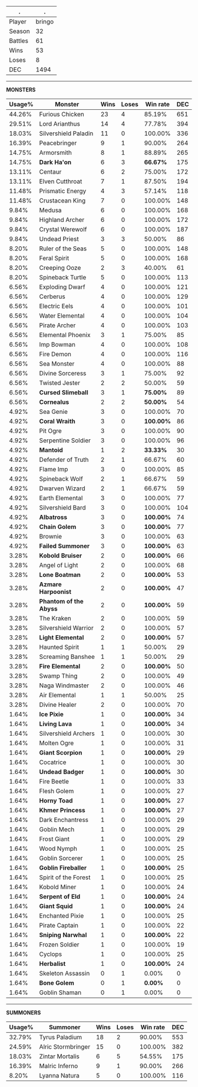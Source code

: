 .|.
|-|-
Player|bringo
Season|32
Battles|61
Wins|53
Loses|8
DEC|1494

---
**MONSTERS**

Usage%|Monster|Wins|Loses|Win rate|DEC|
-|-|-|-|-|-|
44.26%|Furious Chicken|23|4|85.19%|651|
29.51%|Lord Arianthus|14|4|77.78%|394|
18.03%|Silvershield Paladin|11|0|100.00%|336|
16.39%|Peacebringer|9|1|90.00%|264|
14.75%|Armorsmith|8|1|88.89%|265|
14.75%|**Dark Ha'on**|6|3|**66.67%**|175|
13.11%|Centaur|6|2|75.00%|172|
13.11%|Elven Cutthroat|7|1|87.50%|194|
11.48%|Prismatic Energy|4|3|57.14%|118|
11.48%|Crustacean King|7|0|100.00%|148|
9.84%|Medusa|6|0|100.00%|168|
9.84%|Highland Archer|6|0|100.00%|172|
9.84%|Crystal Werewolf|6|0|100.00%|187|
9.84%|Undead Priest|3|3|50.00%|86|
8.20%|Ruler of the Seas|5|0|100.00%|148|
8.20%|Feral Spirit|5|0|100.00%|168|
8.20%|Creeping Ooze|2|3|40.00%|61|
8.20%|Spineback Turtle|5|0|100.00%|113|
6.56%|Exploding Dwarf|4|0|100.00%|121|
6.56%|Cerberus|4|0|100.00%|129|
6.56%|Electric Eels|4|0|100.00%|101|
6.56%|Water Elemental|4|0|100.00%|104|
6.56%|Pirate Archer|4|0|100.00%|103|
6.56%|Elemental Phoenix|3|1|75.00%|85|
6.56%|Imp Bowman|4|0|100.00%|108|
6.56%|Fire Demon|4|0|100.00%|116|
6.56%|Sea Monster|4|0|100.00%|88|
6.56%|Divine Sorceress|3|1|75.00%|92|
6.56%|Twisted Jester|2|2|50.00%|59|
6.56%|**Cursed Slimeball**|3|1|**75.00%**|89|
6.56%|**Cornealus**|2|2|**50.00%**|54|
4.92%|Sea Genie|3|0|100.00%|70|
4.92%|**Coral Wraith**|3|0|**100.00%**|86|
4.92%|Pit Ogre|3|0|100.00%|90|
4.92%|Serpentine Soldier|3|0|100.00%|96|
4.92%|**Mantoid**|1|2|**33.33%**|30|
4.92%|Defender of Truth|2|1|66.67%|60|
4.92%|Flame Imp|3|0|100.00%|85|
4.92%|Spineback Wolf|2|1|66.67%|59|
4.92%|Dwarven Wizard|2|1|66.67%|59|
4.92%|Earth Elemental|3|0|100.00%|77|
4.92%|Silvershield Bard|3|0|100.00%|104|
4.92%|**Albatross**|3|0|**100.00%**|74|
4.92%|**Chain Golem**|3|0|**100.00%**|77|
4.92%|Brownie|3|0|100.00%|63|
4.92%|**Failed Summoner**|3|0|**100.00%**|63|
3.28%|**Kobold Bruiser**|2|0|**100.00%**|66|
3.28%|Angel of Light|2|0|100.00%|68|
3.28%|**Lone Boatman**|2|0|**100.00%**|53|
3.28%|**Azmare Harpoonist**|2|0|**100.00%**|47|
3.28%|**Phantom of the Abyss**|2|0|**100.00%**|59|
3.28%|The Kraken|2|0|100.00%|59|
3.28%|Silvershield Warrior|2|0|100.00%|57|
3.28%|**Light Elemental**|2|0|**100.00%**|57|
3.28%|Haunted Spirit|1|1|50.00%|29|
3.28%|Screaming Banshee|1|1|50.00%|29|
3.28%|**Fire Elemental**|2|0|**100.00%**|50|
3.28%|Swamp Thing|2|0|100.00%|49|
3.28%|Naga Windmaster|2|0|100.00%|46|
3.28%|Air Elemental|1|1|50.00%|25|
3.28%|Divine Healer|2|0|100.00%|70|
1.64%|**Ice Pixie**|1|0|**100.00%**|34|
1.64%|**Living Lava**|1|0|**100.00%**|34|
1.64%|Silvershield Archers|1|0|100.00%|30|
1.64%|Molten Ogre|1|0|100.00%|31|
1.64%|**Giant Scorpion**|1|0|**100.00%**|29|
1.64%|Cocatrice|1|0|100.00%|30|
1.64%|**Undead Badger**|1|0|**100.00%**|30|
1.64%|Fire Beetle|1|0|100.00%|33|
1.64%|Flesh Golem|1|0|100.00%|27|
1.64%|**Horny Toad**|1|0|**100.00%**|27|
1.64%|**Khmer Princess**|1|0|**100.00%**|27|
1.64%|Dark Enchantress|1|0|100.00%|29|
1.64%|Goblin Mech|1|0|100.00%|29|
1.64%|Frost Giant|1|0|100.00%|29|
1.64%|Wood Nymph|1|0|100.00%|25|
1.64%|Goblin Sorcerer|1|0|100.00%|25|
1.64%|**Goblin Fireballer**|1|0|**100.00%**|25|
1.64%|Spirit of the Forest|1|0|100.00%|25|
1.64%|Kobold Miner|1|0|100.00%|24|
1.64%|**Serpent of Eld**|1|0|**100.00%**|24|
1.64%|**Giant Squid**|1|0|**100.00%**|24|
1.64%|Enchanted Pixie|1|0|100.00%|25|
1.64%|Pirate Captain|1|0|100.00%|22|
1.64%|**Sniping Narwhal**|1|0|**100.00%**|22|
1.64%|Frozen Soldier|1|0|100.00%|19|
1.64%|Cyclops|1|0|100.00%|25|
1.64%|**Herbalist**|1|0|**100.00%**|24|
1.64%|Skeleton Assassin|0|1|0.00%|0|
1.64%|**Bone Golem**|0|1|**0.00%**|0|
1.64%|Goblin Shaman|0|1|0.00%|0|

---
**SUMMONERS**

Usage%|Summoner|Wins|Loses|Win rate|DEC|
-|-|-|-|-|-|
32.79%|Tyrus Paladium|18|2|90.00%|553|
24.59%|Alric Stormbringer|15|0|100.00%|382|
18.03%|Zintar Mortalis|6|5|54.55%|175|
16.39%|Malric Inferno|9|1|90.00%|266|
8.20%|Lyanna Natura|5|0|100.00%|116|
